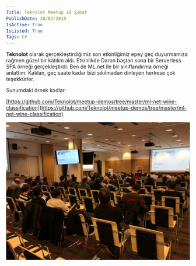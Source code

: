 ```yaml
---
Title: Teknolot Meetup 19 Şubat
PublishDate: 20/02/2019
IsActive: True
IsListed: True
Tags: C#
---
```


**Teknolot** olarak gerçekleştirdiğimiz son etkinliğimiz epey geç duyurmamıza rağmen güzel bir katılım aldı. Etkinlikde Daron baştan sona bir Serverless SPA örneği gerçekleştirdi. Ben de ML.net ile bir sınıflandırma örneği anlattım. Katılan, geç saate kadar bizi sıkılmadan dinleyen herkese çok teşekkürler.

Sunumdaki örnek kodlar:

[https://github.com/Teknolot/meetup-demos/tree/master/ml-net-wine-classification](https://github.com/Teknolot/meetup-demos/tree/master/ml-net-wine-classification)


![teknolot](media/photo_2019-02-20_14-12-24.jpg)

<script async class="speakerdeck-embed" data-id="fa8a2eae1d3c40988d7037c5ee15c590" data-ratio="1.6" src="//speakerdeck.com/assets/embed.js"></script>
